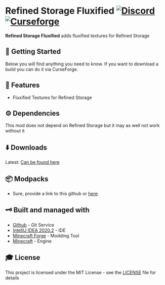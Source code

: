 # Refined Storage Fluxified [![Discord][discordImg]][discordLink] [![Curseforge][curseImg]][curseLink]


**Refined Storage Fluxified** adds fluxified textures for Refined Storage


## 🚀 Getting Started
Below you will find anything you need to know. If you want to download a build you can do it via CurseForge. 

## 📝 Features

- Fluxified Textures for Refined Storage

## ⚙️ Dependencies 
This mod does not depend on Refined Storage but it may as well not work without it

## ⬇️ Downloads
Latest: [Can be found here](https://www.curseforge.com/minecraft/mc-mods/refined-storage-fluxified/files)

## 📦 Modpacks
* Sure, provide a link to this github or [here](https://www.curseforge.com/minecraft/mc-mods/refined-storage-fluxified).

## 🗝 Built and managed with 

* [Github](http://www.github.com/) - Git Service
* [IntellIJ IDEA 2020.2](https://www.jetbrains.com/idea/download/) - IDE
* [Minecraft Forge](https://files.minecraftforge.net/) - Modding Tool
* [Minecraft](https://www.minecraft.net/) - Engine


## 🎓 License

This project is licensed under the MIT License - see the [LICENSE](LICENSE) file for details

[discordImg]: https://img.shields.io/discord/671902942466408478.svg?logo=discord&logoWidth=18&colorB=7289DA&style=for-the-badge
[discordLink]: https://discord.gg/F55qYKm

[curseImg]: http://cf.way2muchnoise.eu/383669.svg?badge_style=for_the_badge

[curseLink]: https://www.curseforge.com/minecraft/mc-mods/refined-storage-fluxified
